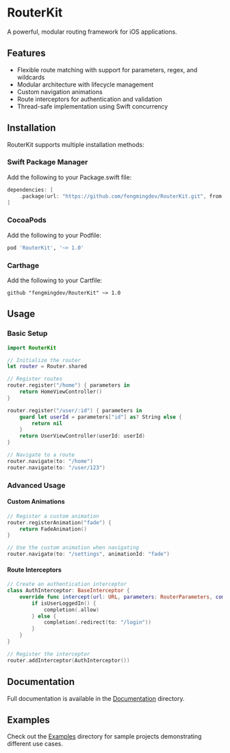 # RouterKit

A powerful, modular routing framework for iOS applications.

## Features
- Flexible route matching with support for parameters, regex, and wildcards
- Modular architecture with lifecycle management
- Custom navigation animations
- Route interceptors for authentication and validation
- Thread-safe implementation using Swift concurrency

## Installation

RouterKit supports multiple installation methods:

### Swift Package Manager
Add the following to your Package.swift file:

```swift
dependencies: [
    .package(url: "https://github.com/fengmingdev/RouterKit.git", from: "1.0.0")
]
```

### CocoaPods
Add the following to your Podfile:

```ruby
pod 'RouterKit', '~> 1.0'
```

### Carthage
Add the following to your Cartfile:

```
github "fengmingdev/RouterKit" ~> 1.0
```

## Usage

### Basic Setup

```swift
import RouterKit

// Initialize the router
let router = Router.shared

// Register routes
router.register("/home") { parameters in
    return HomeViewController()
}

router.register("/user/:id") { parameters in
    guard let userId = parameters["id"] as? String else {
        return nil
    }
    return UserViewController(userId: userId)
}

// Navigate to a route
router.navigate(to: "/home")
router.navigate(to: "/user/123")
```

### Advanced Usage

#### Custom Animations

```swift
// Register a custom animation
router.registerAnimation("fade") {
    return FadeAnimation()
}

// Use the custom animation when navigating
router.navigate(to: "/settings", animationId: "fade")
```

#### Route Interceptors

```swift
// Create an authentication interceptor
class AuthInterceptor: BaseInterceptor {
    override func intercept(url: URL, parameters: RouterParameters, completion: @escaping InterceptorCompletion) {
        if isUserLoggedIn() {
            completion(.allow)
        } else {
            completion(.redirect(to: "/login"))
        }
    }
}

// Register the interceptor
router.addInterceptor(AuthInterceptor())
```

## Documentation

Full documentation is available in the [Documentation](Documentation/) directory.

## Examples

Check out the [Examples](Examples/) directory for sample projects demonstrating different use cases.